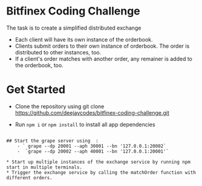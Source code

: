 # Bitfinex Coding Challenge

The task is to create a simplified distributed exchange
* Each client will have its own instance of the orderbook.
* Clients submit orders to their own instance of orderbook. The order is distributed to other instances, too.
* If a client's order matches with another order, any remainer is added to the orderbook, too.

# Get Started

-   Clone the repository using git clone https://github.com/deejaycodes/bitfinex-coding-challenge.git

-   Run `npm i` or `npm install` to install all app dependencies
```

## Start the grape server using  : 
    - ` grape --dp 20001 --aph 30001 --bn '127.0.0.1:20002`
    -  `grape --dp 20002 --aph 40001 --bn '127.0.0.1:20001'`

* Start up multiple instances of the exchange service by running npm start in multiple terminals.
* Trigger the exchange service by calling the matchOrder function with different orders.
